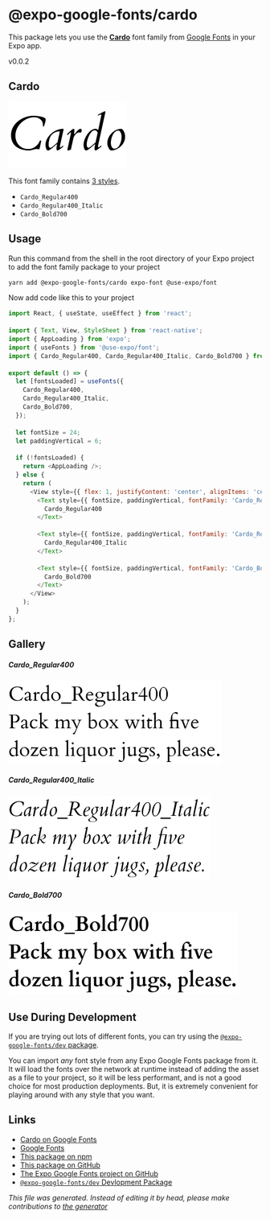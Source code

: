 # @expo-google-fonts/cardo

This package lets you use the [**Cardo**](https://fonts.google.com/specimen/Cardo) font family from [Google Fonts](https://fonts.google.com/) in your Expo app.

v0.0.2

## Cardo

![Cardo](./font-family.png)

This font family contains [3 styles](#gallery).

- `Cardo_Regular400`
- `Cardo_Regular400_Italic`
- `Cardo_Bold700`

## Usage

Run this command from the shell in the root directory of your Expo project to add the font family package to your project
```sh
yarn add @expo-google-fonts/cardo expo-font @use-expo/font
```

Now add code like this to your project
```js
import React, { useState, useEffect } from 'react';

import { Text, View, StyleSheet } from 'react-native';
import { AppLoading } from 'expo';
import { useFonts } from '@use-expo/font';
import { Cardo_Regular400, Cardo_Regular400_Italic, Cardo_Bold700 } from '@expo-google-fonts/cardo';

export default () => {
  let [fontsLoaded] = useFonts({
    Cardo_Regular400,
    Cardo_Regular400_Italic,
    Cardo_Bold700,
  });

  let fontSize = 24;
  let paddingVertical = 6;

  if (!fontsLoaded) {
    return <AppLoading />;
  } else {
    return (
      <View style={{ flex: 1, justifyContent: 'center', alignItems: 'center' }}>
        <Text style={{ fontSize, paddingVertical, fontFamily: 'Cardo_Regular400' }}>
          Cardo_Regular400
        </Text>

        <Text style={{ fontSize, paddingVertical, fontFamily: 'Cardo_Regular400_Italic' }}>
          Cardo_Regular400_Italic
        </Text>

        <Text style={{ fontSize, paddingVertical, fontFamily: 'Cardo_Bold700' }}>
          Cardo_Bold700
        </Text>
      </View>
    );
  }
};

```

## Gallery

##### Cardo_Regular400
![Cardo_Regular400](./286e6a4bde92ea6087b503978338898808df924a3cdd8144741fa780d11603a2.ttf.png)

##### Cardo_Regular400_Italic
![Cardo_Regular400_Italic](./43bee56e6bb3d2ad574558a859227592f0b0ac881a70fd8f2cf74b808bb9be00.ttf.png)

##### Cardo_Bold700
![Cardo_Bold700](./10c0bab22a674656a3d5e94e05e64f9c6c6ea25acce0d0fc846f964985b142ce.ttf.png)


## Use During Development

If you are trying out lots of different fonts, you can try using the [`@expo-google-fonts/dev` package](https://www.npmjs.com/package/@expo-google-fonts/dev).

You can import *any* font style from any Expo Google Fonts package from it. It will load the fonts
over the network at runtime instead of adding the asset as a file to your project, so it will be 
less performant, and is not a good choice for most production deployments. But, it is extremely convenient
for playing around with any style that you want.

## Links

- [Cardo on Google Fonts](https://fonts.google.com/specimen/Cardo)
- [Google Fonts](https://fonts.google.com/)
- [This package on npm](https://www.npmjs.com/package/@expo-google-fonts/cardo)
- [This package on GitHub](https://github.com/expo/google-fonts/tree/master/font-packages/cardo)
- [The Expo Google Fonts project on GitHub](https://github.com/expo/google-fonts)
- [`@expo-google-fonts/dev` Devlopment Package](https://github.com/expo/google-fonts/tree/master/font-packages/dev)


*This file was generated. Instead of editing it by head, please make contributions to [the generator](https://github.com/expo/google-fonts/tree/master/packages/generator)*
